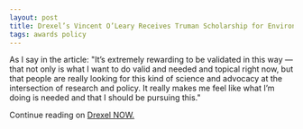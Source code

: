 ```yaml
---
layout: post
title: Drexel’s Vincent O’Leary Receives Truman Scholarship for Environmental Science
tags: awards policy
---
```


As I say in the article: "It’s extremely rewarding to be validated in this way — that not only is what I want to do valid and needed and topical right now, but that people are really looking for this kind of science and advocacy at the intersection of research and policy. It really makes me feel like what I’m doing is needed and that I should be pursuing this."

Continue reading on [Drexel NOW.](http://drexel.edu/now/archive/2017/April/Truman-Scholar-Vincent-O-Leary/)